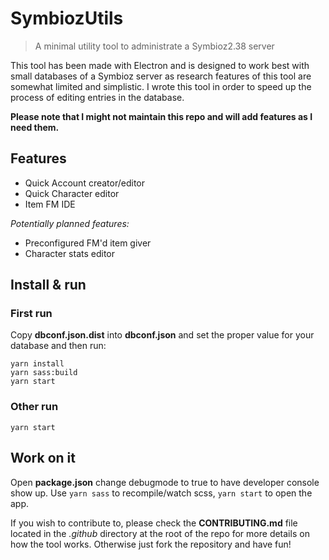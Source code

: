 # SymbiozUtils
> A minimal utility tool to administrate a Symbioz2.38 server

This tool has been made with Electron and is designed to work best with small databases of a Symbioz server as research features of this tool are somewhat limited and simplistic. I wrote this tool in order to speed up the process of editing entries in the database.


**Please note that I might not maintain this repo and will add features as I need them.**

## Features
* Quick Account creator/editor
* Quick Character editor
* Item FM IDE

*Potentially planned features:*
* Preconfigured FM'd item giver
* Character stats editor

## Install & run
### First run
Copy **dbconf.json.dist** into **dbconf.json** and set the proper value for your database and then run:
```
yarn install
yarn sass:build
yarn start
```

### Other run
```
yarn start
```

## Work on it
Open **package.json** change debugmode to true to have developer console show up. Use `yarn sass` to recompile/watch scss, `yarn start` to open the app.

 If you wish to contribute to, please check the **CONTRIBUTING.md** file located in the *.github* directory at the root of the repo for more details on how the tool works. Otherwise just fork the repository and have fun!

